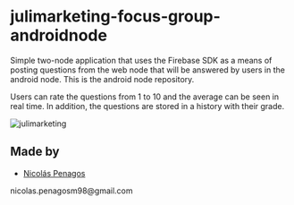# julimarketing-focus-group-androidnode
Simple two-node application that uses the Firebase SDK as a means of posting questions from the web node that will be answered by users in the android node. This is the android node repository.

Users can rate the questions from 1 to 10 and the average can be seen in real time. In addition, the questions are stored in a history with their grade.

![julimarketing](https://user-images.githubusercontent.com/47872252/100666200-9e260e00-3326-11eb-99f8-dac27e0022d2.png)

## Made by
  <ul>
  <li><div><a href="https://github.com/nicolaspenagos" title="Nicolas Penagos">Nicolás Penagos</a>   </div></li>
  </ul> 
     <p>   nicolas.penagosm98@gmail.com </p>
